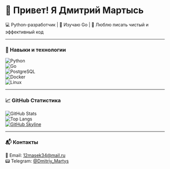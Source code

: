 # 👋 Привет! Я Дмитрий Мартысь  

💻 Python-разработчик | 🔹 Изучаю Go | 🚀 Люблю писать чистый и эффективный код  

---

### 🔧 Навыки и технологии  
![Python](https://img.shields.io/badge/Python-3776AB?style=for-the-badge&logo=python&logoColor=white)  
![Go](https://img.shields.io/badge/Go-00ADD8?style=for-the-badge&logo=go&logoColor=white)  
![PostgreSQL](https://img.shields.io/badge/PostgreSQL-316192?style=for-the-badge&logo=postgresql&logoColor=white)  
![Docker](https://img.shields.io/badge/Docker-2496ED?style=for-the-badge&logo=docker&logoColor=white)  
![Linux](https://img.shields.io/badge/Linux-FCC624?style=for-the-badge&logo=linux&logoColor=black)  

---

### 📈 GitHub Статистика  
![GitHub Stats](https://github-readme-stats.vercel.app/api?username=12masek34&show_icons=true&theme=radical)  
![Top Langs](https://github-readme-stats.vercel.app/api/top-langs/?username=12masek34&layout=compact&theme=radical)  
[![GitHub Skyline](https://skyline.github.com/12masek34/2024)](https://skyline.github.com/12masek34)

---

### 📬 Контакты  
📧 Email: [12masek34@mail.ru](mailto:12masek34@mail.ru)  
📟 Telegram: [@Dmitriy_Martys](https://t.me/Dmitriy_Martys)  
